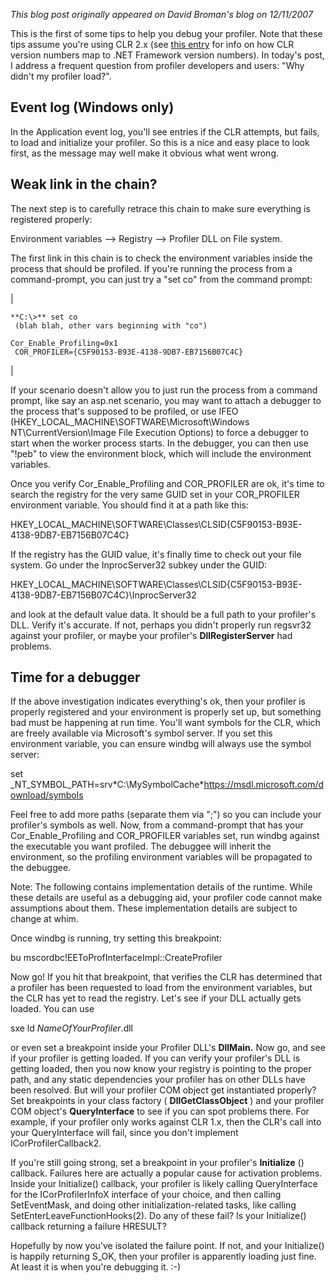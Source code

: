 *This blog post originally appeared on David Broman's blog on 12/11/2007*


This is the first of some tips to help you debug your profiler.  Note that these tips assume you're using CLR 2.x (see [this entry](https://blogs.msdn.com/davbr/archive/2007/12/06/versions-of-microsoft-net-framework-clr-and-your-profiler.aspx) for info on how CLR version numbers map to .NET Framework version numbers).  In today's post, I address a frequent question from profiler developers and users: "Why didn't my profiler load?".

## Event log (Windows only)

In the Application event log, you'll see entries if the CLR attempts, but fails, to load and initialize your profiler.  So this is a nice and easy place to look first, as the message may well make it obvious what went wrong.

## Weak link in the chain?

The next step is to carefully retrace this chain to make sure everything is registered properly:

Environment variables --\> Registry --\> Profiler DLL on File system.

The first link in this chain is to check the environment variables inside the process that should be profiled.  If you're running the process from a command-prompt, you can just try a "set co" from the command prompt:

| 
```
**C:\>** set co
 (blah blah, other vars beginning with "co")
```

```
Cor_Enable_Profiling=0x1
 COR_PROFILER={C5F90153-B93E-4138-9DB7-EB7156B07C4C}
```
 |

If your scenario doesn't allow you to just run the process from a command prompt, like say an asp.net scenario, you may want to attach a debugger to the process that's supposed to be profiled, or use IFEO (HKEY\_LOCAL\_MACHINE\SOFTWARE\Microsoft\Windows NT\CurrentVersion\Image File Execution Options) to force a debugger to start when the worker process starts.  In the debugger, you can then use "!peb" to view the environment block, which will include the environment variables.

Once you verify Cor\_Enable\_Profiling and COR\_PROFILER are ok, it's time to search the registry for the very same GUID set in your COR\_PROFILER environment variable.  You should find it at a path like this:

HKEY\_LOCAL\_MACHINE\SOFTWARE\Classes\CLSID\{C5F90153-B93E-4138-9DB7-EB7156B07C4C}

If the registry has the GUID value, it's finally time to check out your file system.  Go under the InprocServer32 subkey under the GUID:

HKEY\_LOCAL\_MACHINE\SOFTWARE\Classes\CLSID\{C5F90153-B93E-4138-9DB7-EB7156B07C4C}\InprocServer32

and look at the default value data.  It should be a full path to your profiler's DLL.  Verify it's accurate.  If not, perhaps you didn't properly run regsvr32 against your profiler, or maybe your profiler's **DllRegisterServer** had problems.

## Time for a debugger

If the above investigation indicates everything's ok, then your profiler is properly registered and your environment is properly set up, but something bad must be happening at run time.  You'll want symbols for the CLR, which are freely available via Microsoft's symbol server.  If you set this environment variable, you can ensure windbg will always use the symbol server:

set \_NT\_SYMBOL\_PATH=srv\*C:\MySymbolCache\*https://msdl.microsoft.com/download/symbols

Feel free to add more paths (separate them via ";") so you can include your profiler's symbols as well.  Now, from a command-prompt that has your Cor\_Enable\_Profiling and COR\_PROFILER variables set, run windbg against the executable you want profiled.  The debuggee will inherit the environment, so the profiling environment variables will be propagated to the debuggee.

Note: The following contains implementation details of the runtime.  While these details are useful as a debugging aid, your profiler code cannot make assumptions about them.  These implementation details are subject to change at whim.

Once windbg is running, try setting this breakpoint:

bu mscordbc!EEToProfInterfaceImpl::CreateProfiler

Now go!  If you hit that breakpoint, that verifies the CLR has determined that a profiler has been requested to load from the environment variables, but the CLR has yet to read the registry.  Let's see if your DLL actually gets loaded.  You can use

sxe ld _NameOfYourProfiler_.dll

or even set a breakpoint inside your Profiler DLL's **DllMain.**   Now go, and see if your profiler is getting loaded.  If you can verify your profiler's DLL is getting loaded, then you now know your registry is pointing to the proper path, and any static dependencies your profiler has on other DLLs have been resolved.  But will your profiler COM object get instantiated properly?  Set breakpoints in your class factory ( **DllGetClassObject** ) and your profiler COM object's **QueryInterface** to see if you can spot problems there.  For example, if your profiler only works against CLR 1.x, then the CLR's call into your QueryInterface will fail, since you don't implement ICorProfilerCallback2.

If you're still going strong, set a breakpoint in your profiler's **Initialize** () callback.  Failures here are actually a popular cause for activation problems.  Inside your Initialize() callback, your profiler is likely calling QueryInterface for the ICorProfilerInfoX interface of your choice, and then calling SetEventMask, and doing other initialization-related tasks, like calling SetEnterLeaveFunctionHooks(2).  Do any of these fail?  Is your Initialize() callback returning a failure HRESULT?

Hopefully by now you've isolated the failure point.  If not, and your Initialize() is happily returning S\_OK, then your profiler is apparently loading just fine.  At least it is when you're debugging it.  :-)

